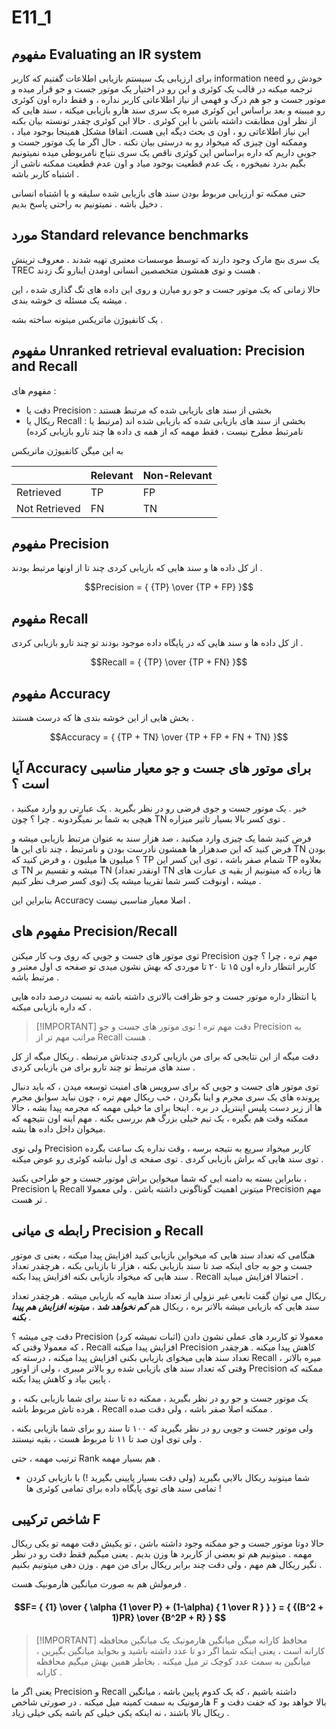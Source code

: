 # E11_1

## مفهوم Evaluating an IR system

برای ارزیابی یک سیستم بازیابی اطلاعات گفتیم که کاربر information need خودش رو ترجمه میکنه در قالب یک کوئری و این رو در اختیار یک موتور جست و جو قرار میده و موتور جست و جو هم درک و فهمی از نیاز اطلاعاتی کاربر نداره ، و فقط داره اون کوئری رو میبینه و بعد براساس این کوئری میره یک سری سند هارو بازیابی میکنه ، سند هایی که از نظر اون مطابقت داشته باشن با این کوئری . حالا این کوئری چقدر تونسته بیان بکنه این نیاز اطلاعاتی رو ، اون ی بحث دیگه ایی هست.
اتفاقا مشکل همینجا بوجود میاد ، وممکنه اون چیزی که میخواد رو به درستی بیان نکنه . حال اگر ما یک موتور جست و جویی داریم که داره براساس این کوئری ناقص یک سری نتیاج نامربوطی میده نمیتونیم بگیم بدرد نمیخوره ، یک عدم قطعیت بوجود میاد و اون عدم قطعیت ممکنه ناشی از اشتباه کاربر باشه .

حتی ممکنه تو ارزیابی مربوط بودن سند های بازیابی شده سلیقه و یا اشتباه انسانی دخیل باشه . نمیتونیم به راحتی پاسخ بدیم .

## مورد Standard relevance benchmarks

یک سری بنچ مارک وجود دارند که توسط موسسات معتبری تهیه شدند . معروف ترینش TREC هست و توی همشون متخصصین انسانی اومدن اینارو تگ زدند .

حالا زمانی که یک موتور جست و جو رو میارن و روی این داده های تگ گذاری شده ، این میشه یک مسئله ی خوشه بندی .

یک کانفیوژن ماتریکس میتونه ساخته بشه .

## مفهوم Unranked retrieval evaluation: Precision and Recall

مفهوم های :
- دقت یا Precision : بخشی از سند های بازیابی شده که مرتبط هستند
- ریکال یا Recall : بخشی از سند های بازیابی شده که بازیابی شده اند (مرتبط یا نامرتبط مطرح نیست ، فقط مهمه که از همه ی داده ها چند تارو بازیابی کرده)

به این میگن کانفیوژن ماتریکس


|               | Relevant | Non-Relevant |
| ------------- | -------- | ------------ |
| Retrieved     | TP       | FP           |
| Not Retrieved | FN       | TN           |

## مفهوم Precision

از کل داده ها و سند هایی که بازیابی کردی چند تا از اونها مرتبط بودند .

$$Precision = { {TP} \over {TP + FP} }$$
## مفهوم Recall

از کل داده ها و سند هایی که در پایگاه داده موجود بودند تو چند تارو بازیابی کردی .

$$Recall = { {TP} \over {TP + FN} }$$

## مفهوم Accuracy

بخش هایی از این خوشه بندی ها که درست هستند .


$$Accuracy = { {TP + TN} \over {TP + FP + FN + TN} }$$

## آیا Accuracy برای موتور های جست و جو معیار مناسبی است ؟

خیر . یک موتور جست و جوی فرضی رو در نظر بگیرید . یک عبارتی رو وارد میکنید ، هیچی به شما بر نمیگردونه . چرا ؟ چون TN توی کسر بالا بسیار تاثیر میزاره .

فرض کنید شما یک چیزی وارد میکنید ، صد هزار سند به عنوان مرتبط بازیابی میشه و فرض کنید که این صدهزار ها همشون نادرست بودن و نامرتبط ، چند تای این ها TN بودن ؟ میلیون ها میلیون ، و فرض کنید که TP شمام صفر باشه ، توی این کسر این TP بعلاوه ی TN میشه و تقسیم بر TN (اونقدر تعداد TN ها زیاده که میتونیم از بقیه ی عبارت های توی کسر صرف نظر کنیم) میشه ، اونوقت کسر شما تقریبا میشه یک .

بنابراین این Accuracy اصلا معیار مناسبی نیست .

## مفهوم های Precision/Recall

توی موتور های جست و جویی که روی وب کار میکنن Precision مهم تره ، چرا ؟ چون کاربر انتظار داره اون ۱۵ تا ۲۰ تا موردی که بهش نشون میدی تو صفحه ی اول معتبر و مرتبط باشه .

یا انتظار داره موتور جست و جو ظرافت بالاتری داشته باشه به نسبت درصد داده هایی که داره بازیابی میکنه .

> [!IMPORTANT] دقت مهم تره !
> توی موتور های جست و جو Precision به مراتب مهم تر از Recall هست .

دقت میگه از این نتایجی که برای من بازیابی کردی چندتاش مرتبطه . ریکال میگه از کل سند های مرتبط تو چند تارو برای من بازیابی کردی .

توی موتور های جست و جویی که برای سرویس های امنیت توسعه میدن ، که باید دنبال پرونده های یک سری مجرم و اینا بگردن ، خب ریکال مهم تره ، چون نباید سوابق مجرم ها از زیر دست پلیس اینترپل در بره . اینجا برای ما خیلی مهمه که مجرمه پیدا بشه ، حالا ممکنه وقت هم بگیره ، یک تیم خیلی بزرگ هم بررسی بکنه . مهم اینه اون نتیجهه که میخوان داخل داده ها بشه.

ولی توی Precision کاربر میخواد سریع به نتیجه برسه ، وقت نداره یک ساعت بگرده توی سند هایی که براش بازیابی کردی . توی صفحه ی اول نباشه کوئری رو عوض میکنه .

بنابراین بسته به دامنه ایی که شما میخواین براش موتور جست و جو طراحی بکنید ، Precision یا Recall میتونن اهمیت گوناگونی داشته باشن . ولی معمولا Precision مهم تر هست .

## رابطه ی میانی Precision و Recall

هنگامی که تعداد سند هایی که میخواین بازیابی کنید افزایش پیدا میکنه ، یعنی ی موتور جست و جو به جای اینکه صد تا سند بازیابی بکنه ، هزار تا بازیابی بکنه ، هرچقدر تعداد سند هایی که میخواد بازیابی بکنه افزایش پیدا بکنه . Recall احتمالا افزایش میباید .

ریکال می توان گفت تابعی غیر نزولی از تعداد سند هاییه که بازیابی میشه . هرچقدر تعداد سند هایی که بازیابی میشه بالاتر بره ، ریکال هم ***کم نخواهد شد*** ، ***میتونه افزایش هم پیدا بکنه*** .

دقت چی میشه ؟ Precision معمولا تو کاربرد های عملی نشون دادن (اثبات نمیشه کرد) ، که معمولا وقتی که Recall افزایش پیدا میکنه Precision کاهش پیدا میکنه .
هرچقدر تعداد سند هایی میخوای بازیابی بکنی افزایش پیدا میکنه ، درسته که Recall میره بالاتر ، وقتی که تعداد سند های بازیابی شده رو بالاتر میبری ، ولی از اونور Precision ممکنه که پایین بیاد و کاهش پیدا بکنه .

یک موتور جست و جو رو در نظر بگیرید ، ممکنه ده تا سند برای شما بازیابی بکنه ، و هرده تاش مربوط باشه ، Recall ممکنه اصلا صفر باشه ، ولی دقت صده .

ولی موتور جست و جویی رو در نظر بگیرید که ۱۰۰ تا سند رو برای شما بازیابی بکنه ، ولی توی اون صد تا ۱۱ تا مربوط هست ، بقیه نیستند .

ترتیب مهمه ، حتی Rank هم بسیار مهمه .


- شما میتونید ریکال بالایی بگیرید (ولی دقت بسیار پایینی بگیرید !) با بازیابی کردن تمامی سند های توی پایگاه داده برای تمامی کوئری ها !

## شاخص ترکیبی F

حالا دوتا موتور جست و جو ممکنه وجود داشته باشن ، تو یکیش دقت مهمه تو یکی ریکال مهمه . میتونیم هم تو بعضی از کاربرد ها وزن بدیم . یعنی میگیم فقط دقت رو در نظر نگیر ریکال هم مهم ، ولی دقت چند برابر ریکال برای من مهم . وزن دهی میتونیم بکنیم .

فرمولش هم به صورت میانگین هارمونیک هست .
#### $$F= { {1} \over { \alpha {1 \over P} + (1-\alpha) { 1 \over R } } } = { {(B^2 + 1)PR} \over {B^2P + R} } $$

> [!IMPORTANT] محافظ کارانه
> میگن میانگین هارمونیک یک میانگین محافظه کارانه است ، یعنی اینکه شما اگر دو تا عدد داشته باشید و بخواید میانگین بگیرین ، میانگین به سمت عدد کوچک تر میل میکنه . بخاطر همین بهش میگیم محافظه کارانه .

یعنی اگر ما Precision و Recall داشته باشیم ، که یک کدوم پایین باشه ، میانگین هارمونیک به سمت کمینه میل میکنه .
در صورتی شاخص F بالا خواهد بود که جفت دقت و ریکال بالا باشند ، نه اینکه یکی خیلی کم باشه یکی خیلی زیاد .
